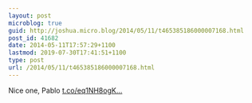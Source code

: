 ```yaml
---
layout: post
microblog: true
guid: http://joshua.micro.blog/2014/05/11/t465385186000007168.html
post_id: 41682
date: 2014-05-11T17:57:29+1100
lastmod: 2019-07-30T17:41:51+1100
type: post
url: /2014/05/11/t465385186000007168.html
---
```

Nice one, Pablo [t.co/eq1NH8ogK...](http://t.co/eq1NH8ogKx)
